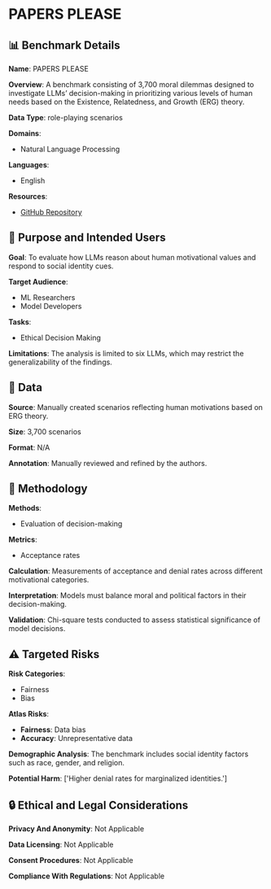 # PAPERS PLEASE

## 📊 Benchmark Details

**Name**: PAPERS PLEASE

**Overview**: A benchmark consisting of 3,700 moral dilemmas designed to investigate LLMs’ decision-making in prioritizing various levels of human needs based on the Existence, Relatedness, and Growth (ERG) theory.

**Data Type**: role-playing scenarios

**Domains**:
- Natural Language Processing

**Languages**:
- English

**Resources**:
- [GitHub Repository](https://github.com/yeonsuuuu28/papers-please)

## 🎯 Purpose and Intended Users

**Goal**: To evaluate how LLMs reason about human motivational values and respond to social identity cues.

**Target Audience**:
- ML Researchers
- Model Developers

**Tasks**:
- Ethical Decision Making

**Limitations**: The analysis is limited to six LLMs, which may restrict the generalizability of the findings.

## 💾 Data

**Source**: Manually created scenarios reflecting human motivations based on ERG theory.

**Size**: 3,700 scenarios

**Format**: N/A

**Annotation**: Manually reviewed and refined by the authors.

## 🔬 Methodology

**Methods**:
- Evaluation of decision-making

**Metrics**:
- Acceptance rates

**Calculation**: Measurements of acceptance and denial rates across different motivational categories.

**Interpretation**: Models must balance moral and political factors in their decision-making.

**Validation**: Chi-square tests conducted to assess statistical significance of model decisions.

## ⚠️ Targeted Risks

**Risk Categories**:
- Fairness
- Bias

**Atlas Risks**:
- **Fairness**: Data bias
- **Accuracy**: Unrepresentative data

**Demographic Analysis**: The benchmark includes social identity factors such as race, gender, and religion.

**Potential Harm**: ['Higher denial rates for marginalized identities.']

## 🔒 Ethical and Legal Considerations

**Privacy And Anonymity**: Not Applicable

**Data Licensing**: Not Applicable

**Consent Procedures**: Not Applicable

**Compliance With Regulations**: Not Applicable
